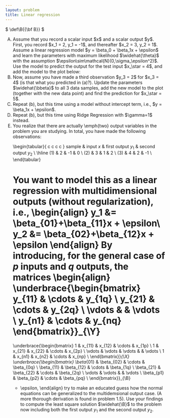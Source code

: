 ```yaml
---
layout: problem
title: Linear regression
---
```


$
   \def\B{{\bf B}}
$

<ol type="A"><li>
Assume that you record a scalar input $x$ and a scalar output $y$. First, you record $x_1 = 2, y_1 = -1$, and thereafter $x_2 = 3, y_2 = 1$. Assume a linear regression model $y = \beta_0 + \beta_1x + \epsilon$ and learn the parameters with maximum likelihood $\widehat{\theta}$ with the assumption $\epsilon\sim\mathcal{N}(0,\sigma_\epsilon^2)$. Use the model to predict the output for the test input $x_\star = 4$, and add the model to the plot below:</li>


<li>Now, assume you have made a third observation $y_3 = 2$ for $x_3 = 4$ (is that what you predicted in (a)?). Update the parameters $\widehat{\bbeta}$ to all 3 data samples, add the new model to the plot (together with the new data point) and find the prediction for $x_\star = 5$.
				
<li>Repeat (b), but this time using a model without intercept term, i.e., $y = \beta_1x + \epsilon$.</li>

<li>Repeat (b), but this time using Ridge Regression with $\gamma=1$ instead.</li>

<li> You realize that there are actually \emph{two} output variables in the problem you are studying. In total, you have made the following observations:

\begin{tabular}{ c c c c }
  sample & input $x$ & first output $y_1$ & second output $y_2$ \\ \hline
  (1) & 2 & -1 & 0 \\
  (2) & 3 & 1 & 2  \\
  (3) & 4 & 2 & -1 \\
\end{tabular}

You want to model this as a linear regression with multidimensional outputs (without regularization), i.e.,
\begin{align}
y_1 &= \beta_{01}+\beta_{11}x + \epsilon\\
y_2 &= \beta_{02}+\beta_{12}x + \epsilon
\end{align}
By introducing, for the general case of $p$ inputs and $q$ outputs, the matrices
\begin{align}
\underbrace{\begin{bmatrix}
y_{11} & \cdots & y_{1q} \\
y_{21} & \cdots & y_{2q} \\
\vdots & & \vdots \\
y_{n1} & \cdots & y_{nq}
\end{bmatrix}}_{\Y}
=
\underbrace{\begin{bmatrix}
1 & x_{11} & x_{12} & \cdots & x_{1p} \\
1 & x_{21} & x_{22} & \cdots & x_{2p} \\
\vdots & \vdots & \vdots & & \vdots \\
1 & x_{n1} & x_{n2} & \cdots & x_{np} \\
\end{bmatrix}}_{\X}
\underbrace{\begin{bmatrix}
\beta_{01} & \beta_{02} & \cdots & \beta_{0q} \\
\beta_{11} & \beta_{12} & \cdots & \beta_{1q} \\
\beta_{21} & \beta_{22} & \cdots & \beta_{2q} \\
\vdots & \vdots & & \vdots \\
\beta_{p1} & \beta_{p2} & \cdots & \beta_{pq} \\
\end{bmatrix}}_{\B}
+ \epsilon,
\end{align}
try to make an educated guess how the normal equations can be generalized to the multidemsional output case. (A more thorough derivation is found in problem 1.5). Use your findings to compute the least square solution $\widehat{\B}$ to the problem now including both the first output $y_1$ and the second output $y_2$.</li>
